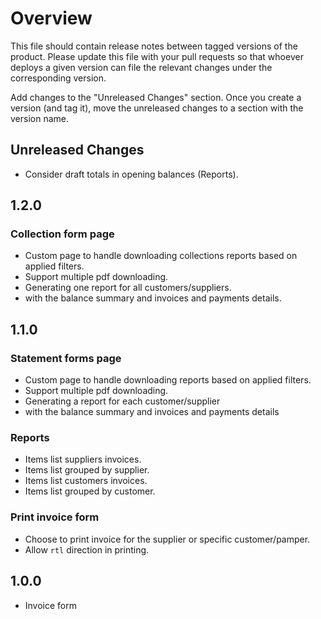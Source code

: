 # Overview

This file should contain release notes between tagged versions of the product. Please update this file with your pull
requests so that whoever deploys a given version can file the relevant changes under the corresponding version.

Add changes to the "Unreleased Changes" section. Once you create a version (and tag it), move the unreleased changes
to a section with the version name.

## Unreleased Changes

* Consider draft totals in opening balances (Reports).

## 1.2.0

### Collection form page

* Custom page to handle downloading collections reports based on applied filters.
* Support multiple pdf downloading.
* Generating one report for all customers/suppliers.
* with the balance summary and invoices and payments details.


## 1.1.0

### Statement forms page

* Custom page to handle downloading reports based on applied filters.
* Support multiple pdf downloading.
* Generating a report for each customer/supplier 
* with the balance summary and invoices and payments  details

### Reports

* Items list suppliers invoices.
* Items list grouped by supplier.
* Items list customers invoices.
* Items list grouped by customer.

### Print invoice form

* Choose to print invoice for the supplier or specific customer/pamper.
* Allow `rtl` direction in printing.

## 1.0.0

* Invoice form